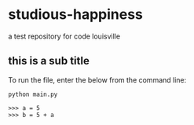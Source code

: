 # studious-happiness
a test repository for code louisville

## this is a sub title 

To run the file, enter the below from the command line: 
```
python main.py
```


```
>>> a = 5
>>> b = 5 + a 
```
